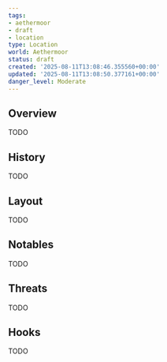 ```yaml
---
tags:
- aethermoor
- draft
- location
type: Location
world: Aethermoor
status: draft
created: '2025-08-11T13:08:46.355560+00:00'
updated: '2025-08-11T13:08:50.377161+00:00'
danger_level: Moderate
---
```



## Overview

TODO
## History

TODO
## Layout

TODO
## Notables

TODO
## Threats

TODO
## Hooks

TODO
